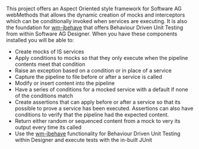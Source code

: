 This project offers an Aspect Oriented style framework for Software AG webMethods that allows the dynamic creation of mocks and interceptors which can be conditionally invoked when services are executing.   It is also the foundation for [wm-jbehave](https://github.com/wmaop/wm-jbehave/wiki) that offers Behaviour Driven Unit Testing from within Software AG Designer.  When you have these components installed you will be able to:

* Create mocks of IS services
* Apply conditions to mocks so that they only execute when the pipeline contents meet that condition
* Raise an exception based on a condition or in place of a service
* Capture the pipeline to file before or after a service is called
* Modify or insert content into the pipeline
* Have a series of conditions for a mocked service with a default if none of the conditions match
* Create assertions that can apply before or after a service so that its possible to prove a service has been executed.   Assertions can also have conditions to verify that the pipeline had the expected content.
* Return either random or sequenced content from a mock to very its output every time its called
* Use the [wm-jbehave](https://github.com/wmaop/wm-jbehave/wiki) functionality for Behaviour Driven Unit Testing within Designer and execute tests with the in-built JUnit
